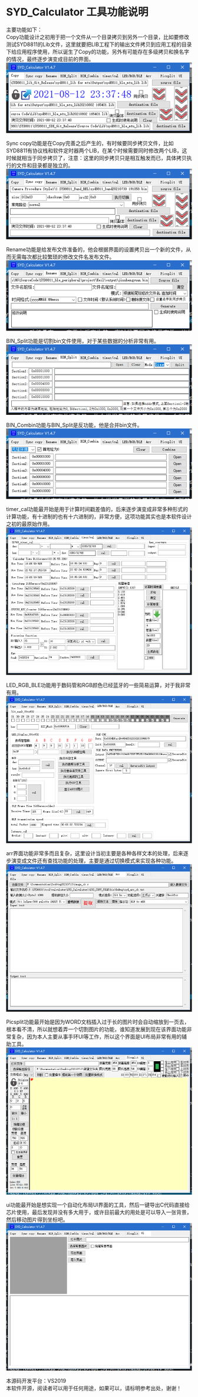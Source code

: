 # SYD_Calculator 工具功能说明  
主要功能如下：  
Copy功能设计之初用于把一个文件从一个目录拷贝到另外一个目录，比如要修改测试SYD8811的Lib文件，这里就要把LIB工程下的输出文件拷贝到应用工程的目录下给应用程序使用，所以诞生了Copy的功能，另外有可能存在多级拷贝和换名字的情况，最终逐步演变成目前的界面。  
![image](image/copy.png) 

Sync copy功能是在Copy完善之后产生的，有时候要同步拷贝文件，比如SYD8811有协议栈和软件定时器两个LIB，在某个时候需要同时修改两个LIB，这时候就相当于同步拷贝了，注意：这里的同步拷贝只是相互触发而已，具体拷贝执行的文件和目录都是独立的。  
![image](image/Sync_copy.png)  

Rename功能是给发布文件准备的，他会根据界面的设置拷贝出一个新的文件，从而无需每次都比较繁琐的修改文件名发布文件。  
![image](image/Rename.png)  

BIN_Split功能是切割bin文件使用，对于某些数据的分析非常有用。  
![image](image/BIN_Split.png)  

BIN_Combin功能与BIN_Split是反功能，他是合并bin文件。  
![image](image/BIN_Combin.png)  

timer_cal功能最开始是用于计算时间戳差值的，后来逐步演变成非常多种形式的计算功能，有十进制的也有十六进制的，非常方便，这项功能其实也是本软件设计之初的最原始作用。  
![image](image/timer_cal.png)  

LED_RGB_BLE功能用于数码管和RGB颜色已经蓝牙的一些简易运算，对于我非常有用。  
![image](image/LED_RGB_BLE.png)  

arr界面功能非常多而且复杂，这里设计当初主要是各种各样文本的处理，后来逐步演变成文件还有查找功能的处理，主要是通过切换模式来实现各种功能。  
![image](image/arr.png)  

Picsplit功能最开始是因为WORD文档插入过于长的图片时会自动缩放到一页去，根本看不清，所以就想着弄一个切割图片的功能，谁知道发展到现在该界面功能非常复杂，因为本人主要从事手环UI等工作，所以这个界面是UI布局非常有用的辅助工具。  
![image](image/Picsplit.png)  

ui功能最开始是想实现一个自动化布局UI界面的工具，然后一键导出C代码直接给芯片使用，最后发现并没有多大用于，或许目前最大的用处是可以导入一张背景，然后移动图片得到坐标吧。  
![image](image/ui.png)  

本源码开发平台：VS2019  
本软件开源，阅读者可以用于任何用途，如果可以，请标明参考出处，谢谢！  